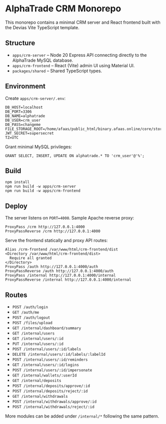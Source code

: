# AlphaTrade CRM Monorepo

This monorepo contains a minimal CRM server and React frontend built with the Devias Vite TypeScript template.

## Structure

- `apps/crm-server` – Node 20 Express API connecting directly to the AlphaTrade MySQL database.
- `apps/crm-frontend` – React (Vite) admin UI using Material UI.
- `packages/shared` – Shared TypeScript types.

## Environment

Create `apps/crm-server/.env`:
```
DB_HOST=localhost
DB_PORT=3306
DB_NAME=alphatrade
DB_USER=crm_user
DB_PASS=changeme
FILE_STORAGE_ROOT=/home/afaas/public_html/binary.afaas.online/core/storage/app
JWT_SECRET=supersecret
TZ=UTC
```

Grant minimal MySQL privileges:
```
GRANT SELECT, INSERT, UPDATE ON alphatrade.* TO 'crm_user'@'%';
```

## Build

```
npm install
npm run build -w apps/crm-server
npm run build -w apps/crm-frontend
```

## Deploy

The server listens on `PORT=4000`. Sample Apache reverse proxy:
```
ProxyPass /crm http://127.0.0.1:4000
ProxyPassReverse /crm http://127.0.0.1:4000
```

Serve the frontend statically and proxy API routes:

```
Alias /crm-frontend /var/www/html/crm-frontend/dist
<Directory /var/www/html/crm-frontend/dist>
  Require all granted
</Directory>
ProxyPass /auth http://127.0.0.1:4000/auth
ProxyPassReverse /auth http://127.0.0.1:4000/auth
ProxyPass /internal http://127.0.0.1:4000/internal
ProxyPassReverse /internal http://127.0.0.1:4000/internal
```

## Routes

- `POST /auth/login`
- `GET /auth/me`
- `POST /auth/logout`
- `POST /files/upload`
- `GET /internal/dashboard/summary`
- `GET /internal/users`
- `GET /internal/users/:id`
- `PUT /internal/users/:id`
- `POST /internal/users/:id/labels`
- `DELETE /internal/users/:id/labels/:labelId`
- `POST /internal/users/:id/reminders`
- `GET /internal/users/:id/logins`
- `POST /internal/users/:id/impersonate`
- `GET /internal/wallets/:userId`
- `GET /internal/deposits`
- `POST /internal/deposits/approve/:id`
- `POST /internal/deposits/reject/:id`
- `GET /internal/withdrawals`
- `POST /internal/withdrawals/approve/:id`
- `POST /internal/withdrawals/reject/:id`

More modules can be added under `/internal/*` following the same pattern.
